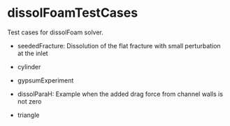 # dissolFoamTestCases
Test cases for dissolFoam solver.

* seededFracture: Dissolution of the flat fracture with small perturbation at the inlet


* cylinder


* gypsumExperiment


* dissolParaH: Example when the added drag force from channel walls is not zero


* triangle


